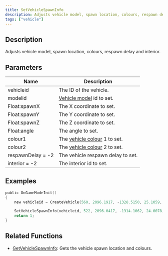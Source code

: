 ```yaml
---
title: SetVehicleSpawnInfo
description: Adjusts vehicle model, spawn location, colours, respawn delay and interior.
tags: ["vehicle"]
---
```


<VersionWarn version='omp v1.1.0.2612' />

## Description

Adjusts vehicle model, spawn location, colours, respawn delay and interior.

## Parameters

| Name              | Description                                                 |
|-------------------|-------------------------------------------------------------|
| vehicleid         | The ID of the vehicle.                                      |
| modelid           | [Vehicle model](../resources/vehicleid) id to set.          |
| Float:spawnX      | The X coordinate to set.                                    |
| Float:spawnY      | The Y coordinate to set.                                    |
| Float:spawnZ      | The Z coordinate to set.                                    |
| Float:angle       | The angle to set.                                           |
| colour1           | The [vehicle colour](../resources/vehiclecolorid) 1 to set. |
| colour2           | The [vehicle colour](../resources/vehiclecolorid) 2 to set. |
| respawnDelay = -2 | The vehicle respawn delay to set.                           |
| interior = -2     | The interior id to set.                                     |

## Examples

```c
public OnGameModeInit()
{
    new vehicleid = CreateVehicle(560, 2096.1917, -1328.5150, 25.1059, 0.0000, 6, 0, 100);

    SetVehicleSpawnInfo(vehicleid, 522, 2096.0417, -1314.1062, 24.0078, 0.0000, 1, 7);
    return 1;
}
```

## Related Functions

- [GetVehicleSpawnInfo](GetVehicleSpawnInfo): Gets the vehicle spawn location and colours.
